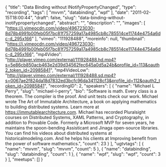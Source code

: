 {
  "title": "Data Binding without INotifyPropertyChanged",
  "type": "recording",
  "tags": [
    "mvvm",
    "databinding",
    "wpf"
  ],
  "date": "2011-02-15T18:00:44",
  "draft": false,
  "slug": "data-binding-without-inotifypropertychanged",
  "abstract": "",
  "description": "",
  "images": [
    "https://i.vimeocdn.com/video/496723030-8d78b4991b00feb05f7bc81f757259a17a4985cb8c785514ce11744e4754a6dc-d_295x166"
  ],
  "vimeo": "111928488",
  "moreinfo": null,
  "thumbnail": "https://i.vimeocdn.com/video/496723030-8d78b4991b00feb05f7bc81f757259a17a4985cb8c785514ce11744e4754a6dc-d_295x166",
  "mp4Video": "http://player.vimeo.com/external/111928488.hd.mp4?s=5e86cb850acb463e2d39d34562fec645a0d5a24b&profile_id=113&oauth2_token_id=20985841",
  "mp4VideoLow": "http://player.vimeo.com/external/111928488.sd.mp4?s=0067ae2f824da18d7832ed3bcfc96da341128cf3&profile_id=112&oauth2_token_id=20985841",
  "recordingID": 2,
  "speakers": [
    {
      "name": "Michael L Perry",
      "slug": "michael-l-perry",
      "bio": "Software is math. Every class is a theorem. The compiler is the proof. And unit tests check our work. Michael wrote The Art of Immutable Architecture, a book on applying mathematics to building distributed systems. Learn more at https://immutablearchitecture.com. Michael has recorded Pluralsight courses on Distributed Systems, XAML Patterns, and Cryptography, in addition to Provable Code. Formerly a Microsoft MVP for seven years, he maintains the spoon-bending Assisticant and Jinaga open-source libraries. You can find his videos about distributed systems at historicalmodeling.com. And he helps his clients at Improving benefit from the power of software mathematics.",
      "count": 23
    }
  ],
  "ugtvtags": [
    {
      "name": "mvvm",
      "slug": "mvvm",
      "count": 5
    },
    {
      "name": "databinding",
      "slug": "databinding",
      "count": 1
    },
    {
      "name": "wpf",
      "slug": "wpf",
      "count": 3
    }
  ],
  "meetups": []
}